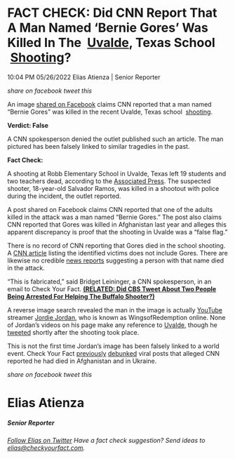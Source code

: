 FACT CHECK: Did CNN Report That A Man Named ‘Bernie Gores’ Was Killed In The  [Uvalde](#), Texas School  [Shooting](#)?
=======================================================================================================================

10:04 PM 05/26/2022 Elias Atienza | Senior Reporter

_share on facebook_ _tweet this_

 

An image [shared on Facebook](https://www.facebook.com/photo.php?fbid=966560920646256&set=a.109289786373378&type=3&theater) claims CNN reported that a man named “Bernie Gores” was killed in the recent Uvalde, Texas school  [shooting](#).

 

**Verdict: False**

A CNN spokesperson denied the outlet published such an article. The man pictured has been falsely linked to similar tragedies in the past.

**Fact Check:** 

 

A shooting at Robb Elementary School in Uvalde, Texas left 19 students and two teachers dead, according to the [Associated Press](https://apnews.com/article/uvalde-texas-school-shooting-44a7cfb990feaa6ffe482483df6e4683). The suspected shooter, 18-year-old Salvador Ramos, was killed in a shootout with police during the incident, the outlet reported.

A post shared on Facebook claims CNN reported that one of the adults killed in the attack was a man named “Bernie Gores.” The post also claims CNN reported that Gores was killed in Afghanistan last year and alleges this apparent discrepancy is proof that the shooting in Uvalde was a “false flag.”

There is no record of CNN reporting that Gores died in the school shooting. A [CNN article](https://www.cnn.com/2022/05/25/us/victims-uvalde-texas-school-shooting/index.html) listing the identified victims does not include Gores. There are likewise no credible [news reports](https://www.google.com/search?q=bernie+gores+uvalde&oq=bernie+gores+uvalde&aqs=chrome..69i57j69i61.2769j0j7&sourceid=chrome&ie=UTF-8) suggesting a person with that name died in the attack.

 

“This is fabricated,” said Bridget Leininger, a CNN spokesperson, in an email to Check Your Fact. **[(RELATED: Did CBS Tweet About Two People Being Arrested For Helping The Buffalo Shooter?)](https://checkyourfact.com/2022/05/18/fact-check-cbs-news-tweet-buffalo-shooting/)**

A reverse image search revealed the man in the image is actually [YouTube](https://www.youtube.com/user/WingsofRedemption/videos) streamer [Jordie Jordan](https://perma.cc/M3ZF-9VVL), who is known as WingsofRedemption online. None of Jordan’s videos on his page make any reference to [Uvalde](https://www.youtube.com/user/WingsofRedemption/search?query=uvalde), though he [tweeted](https://twitter.com/WORGODICP/status/1529212685669126144) shortly after the shooting took place.

This is not the first time Jordan’s image has been falsely linked to a world event. Check Your Fact [previously](https://checkyourfact.com/2022/03/02/fact-check-cnn-tweet-ukraine-afghanistan/) [debunked](https://checkyourfact.com/2021/08/18/fact-check-taliban-killed-cnn-journalist-afghanistan/) viral posts that alleged CNN reported he had died in Afghanistan and in Ukraine.

_share on facebook_ _tweet this_

Elias Atienza
=============

##### Senior Reporter

_[Follow Elias on Twitter](https://twitter.com/AtienzaElias)_ _Have a fact check suggestion? Send ideas to [elias@checkyourfact.com](elias@checkyourfact.com)._